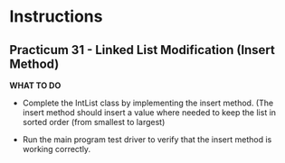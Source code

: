 # Instructions
## Practicum 31 - Linked List Modification (Insert Method)

**WHAT TO DO**<br>
- Complete the IntList class by implementing the insert method.
  (The insert method should insert a value where needed to keep the list in sorted order (from smallest to largest)
  
- Run the main program test driver to verify that the insert method is working correctly.
